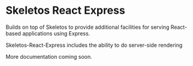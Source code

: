 # Skeletos React Express

Builds on top of Skeletos to provide additional facilities for serving React-based applications using Express. 

Skeletos-React-Express includes the ability to do server-side rendering 

More documentation coming soon.